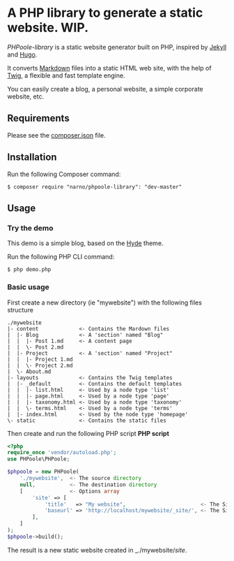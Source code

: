 A PHP library to generate a static website. WIP.
===============

_PHPoole-library_ is a static website generator built on PHP, inspired by [Jekyll](http://jekyllrb.com/) and [Hugo](http://gohugo.io/).

It converts [Markdown](http://daringfireball.net/projects/markdown/) files into a static HTML web site, with the help of [Twig](http://twig.sensiolabs.org), a flexible and fast template engine.

You can easily create a blog, a personal website, a simple corporate website, etc.

Requirements
------------

Please see the [composer.json](composer.json) file.

Installation
------------

Run the following Composer command:

    $ composer require "narno/phpoole-library": "dev-master"

Usage
-----

### Try the demo

This demo is a simple blog, based on the [Hyde](https://github.com/poole/hyde) theme.

Run the following PHP CLI command:

    $ php demo.php


### Basic usage

First create a new directory (ie "mywebsite") with the following files structure
```
./mywebsite
|- content             <- Contains the Mardown files
|  |- Blog             <- A 'section' named "Blog"
|  |  |- Post 1.md     <- A content page
|  |  \- Post 2.md
|  |- Project          <- A 'section' named "Project"
|  |  |- Project 1.md
|  |  \- Project 2.md
|  \- About.md
|- layouts             <- Contains the Twig templates
|  |- _default         <- Contains the default templates
|  |  |- list.html     <- Used by a node type 'list'
|  |  |- page.html     <- Used by a node type 'page'
|  |  |- taxonomy.html <- Used by a node type 'taxonomy'
|  |  \- terms.html    <- Used by a node type 'terms'
|  |- index.html       <- Used by the node type 'homepage'
\- static              <- Contains the static files
```

Then create and run the following PHP script
**PHP script**
```php
<?php
require_once 'vendor/autoload.php';
use PHPoole\PHPoole;

$phpoole = new PHPoole(
    './mywebsite',  <- The source directory
    null,           <- The destination directory
    [               <- Options array
        'site' => [
            'title'   => "My website",                        <- The Site title
            'baseurl' => 'http://localhost/mywebsite/_site/', <- The Site base URL
        ],
    ]
);
$phpoole->build();
```

The result is a new static website created in _./mywebsite/_site_.
